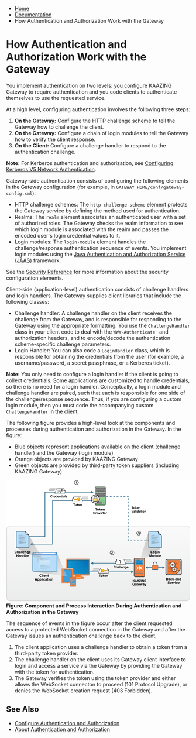 -   [Home](../../index.md)
-   [Documentation](../index.md)
-   How Authentication and Authorization Work with the Gateway

How Authentication and Authorization Work with the Gateway
=================================================================================================================

You implement authentication on two levels: you configure KAAZING Gateway to require authentication and you code clients to authenticate themselves to use the requested service.

At a high level, configuring authentication involves the following three steps:

1.  **On the Gateway:** Configure the HTTP challenge scheme to tell the Gateway how to challenge the client.
2.  **On the Gateway:** Configure a chain of login modules to tell the Gateway how to verify the client response.
3.  **On the Client:** Configure a challenge handler to respond to the authentication challenge.

**Note:** For Kerberos authentication and authorization, see [Configuring Kerberos V5 Network Authentication](o_kerberos.md).

Gateway-side authentication consists of configuring the following elements in the Gateway configuration (for example, in `GATEWAY_HOME/conf/gateway-config.xml`):

-   HTTP challenge schemes: The `http-challenge-scheme` element protects the Gateway service by defining the method used for authentication.
-   Realms: The `realm` element associates an authenticated user with a set of authorized roles. The Gateway checks the realm information to see which login module is associated with the realm and passes the encoded user's login credential values to it.
-   Login modules: The `login-module` element handles the challenge/response authentication sequence of events. You implement login modules using the [Java Authentication and Authorization Service (JAAS)](http://docs.oracle.com/javase/7/docs/technotes/guides/security/jaas/JAASRefGuide.html "JAAS Reference Guide") framework.

See the [Security Reference](../admin-reference/r_configure_gateway_security.md) for more information about the security configuration elements.

Client-side (application-level) authentication consists of challenge handlers and login handlers. The Gateway supplies client libraries that include the following classes:

-   Challenge handler: A challenge handler on the client receives the challenge from the Gateway, and is responsible for responding to the Gateway using the appropriate formatting. You use the `ChallengeHandler` class in your client code to deal with the `WWW-Authenticate ` and authorization headers, and to encode/decode the authentication scheme-specific challenge parameters.
-   Login Handler: You can also code a `LoginHandler` class, which is responsible for obtaining the credentials from the user (for example, a username/password, a secret passphrase, or a Kerberos ticket).

**Note:** You only need to configure a login handler if the client is going to collect credentials. Some applications are customized to handle credentials, so there is no need for a login handler.
Conceptually, a login module and challenge handler are paired, such that each is responsible for one side of the challenge/response sequence. Thus, if you are configuring a custom login module, then you must code the accompanying custom `ChallengeHandler` in the client.

The following figure provides a high-level look at the components and processes during authentication and authorization in the Gateway. In the figure:

-   Blue objects represent applications available on the client (challenge handler) and the Gateway (login module)
-   Orange objects are provided by KAAZING Gateway
-   Green objects are provided by third-party token suppliers (including KAAZING Gateway)

![](../images/f-security-components-b.png)
**Figure: Component and Process Interaction During Authentication and Authorization in the Gateway**

The sequence of events in the figure occur after the client requested access to a protected WebSocket connection in the Gateway and after the Gateway issues an authentication challenge back to the client.

1.  The client application uses a challenge handler to obtain a token from a third-party token provider.
2.  The challenge handler on the client uses its Gateway client interface to login and access a service via the Gateway by providing the Gateway with the token for authentication.
3.  The Gateway verifies the token using the token provider and either allows the WebSocket connecton to proceed (101 Protocol Upgrade), or denies the WebSocket creation request (403 Forbidden).

See Also
------------------------------

-   [Configure Authentication and Authorization](o_auth_configure.md)
-   [About Authentication and Authorization](c_auth_about.md)
